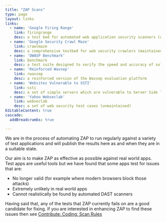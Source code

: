 ```yaml
---
title: "ZAP Scans"
type: page
layout: links
links:
  - name: 'Google Firing Range'
    link: firingrange
    desc: a test bed for automated web application security scanners (unmaintained)
  - name: 'Google Security Crawl Maze'
    link: crawlmaze
    desc: a comprehensive testbed for web security crawlers (maintained)
  - name: 'OWASP Benchmark'
    link: benchmark
    desc: a test suite designed to verify the speed and accuracy of software vulnerability detection tools
  - name: 'Reinforced Wavsep'
    link: rwavsep
    desc: a reinforced version of the Wavsep evaluation platform
  - name: 'Websites Vulnerable to SSTI'
    link: ssti
    desc: a set of simple servers which are vulnerable to Server Side Template Injection (maintained)
  - name: 'Yahoo Webseclab'
    link: webseclab
    desc: a set of web security test cases (unmaintained)
EditableContent: true
cascade:
  addBreadcrumbs: true

---
```

We are in the process of automating ZAP to run regularly against a variety of test applications and will publish the results here as and when they are in a suitable state.

Our aim is to make ZAP as effective as possible against real world apps.
Test apps are useful tools but we have found that some apps test for issues that are:

* No longer valid (for example where modern browsers block those attacks)
* Extremely unlikely in real world apps
* Cannot realistically be found by automated DAST scanners

Having said that, any of the tests that ZAP currently fails on are a good candidate for fixing.
If you are interested in enhancing ZAP to find these issues then see [Contribute: Coding: Scan Rules](/docs/contribute/coding/#scan-rules)